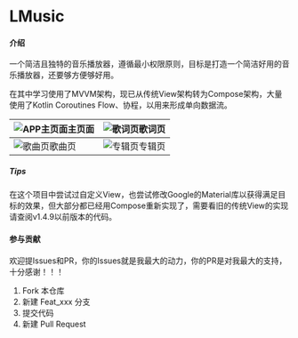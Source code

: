 # LMusic

#### 介绍
一个简洁且独特的音乐播放器，遵循最小权限原则，目标是打造一个简洁好用的音乐播放器，还要够方便够好用。

在其中学习使用了MVVM架构，现已从传统View架构转为Compose架构，大量使用了Kotlin Coroutines Flow、协程，以用来形成单向数据流。


|![APP主页面](https://gitee.com/lalilu/lmusic/raw/master/screenshots/202205112338172.png "主页面")主页面|![歌词页](https://gitee.com/lalilu/lmusic/raw/master/screenshots/20220511233817.jpg "歌词页")歌词页|
|--|--|
|![歌曲页](https://gitee.com/lalilu/lmusic/raw/master/screenshots/202205112338171.jpg "歌曲页")歌曲页|![专辑页](https://gitee.com/lalilu/lmusic/raw/master/screenshots/202205112338171.png "专辑页")专辑页|

##### Tips
在这个项目中尝试过自定义View，也尝试修改Google的Material库以获得满足目标的效果，但大部分都已经用Compose重新实现了，需要看旧的传统View的实现请查阅v1.4.9以前版本的代码。

#### 参与贡献
欢迎提Issues和PR，你的Issues就是我最大的动力，你的PR是对我最大的支持，十分感谢！！！

1.  Fork 本仓库
2.  新建 Feat_xxx 分支
3.  提交代码
4.  新建 Pull Request

